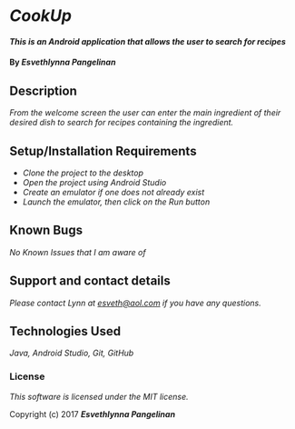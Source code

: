 # _CookUp_

#### _This is an Android application that allows the user to search for recipes_

#### By _**Esvethlynna Pangelinan**_

## Description

_From the welcome screen the user can enter the main ingredient of their desired dish to search for recipes containing the ingredient._

## Setup/Installation Requirements

* _Clone the project to the desktop_
* _Open the project using Android Studio_
* _Create an emulator if one does not already exist_
* _Launch the emulator, then click on the Run button_


## Known Bugs

_No Known Issues that I am aware of_

## Support and contact details

_Please contact Lynn at esveth@aol.com if you have any questions._

## Technologies Used

_Java, Android Studio, Git, GitHub_

### License

*This software is licensed under the MIT license.*

Copyright (c) 2017 **_Esvethlynna Pangelinan_**
